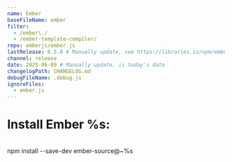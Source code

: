 ```yaml
---
name: Ember
baseFileName: ember
filter:
  - /ember\./
  - /ember-template-compiler/
repo: emberjs/ember.js
lastRelease: 6.5.0 # Manually update, see https://libraries.io/npm/ember-source throughout
channel: release
date: 2025-06-09 # Manually update, is today's date
changelogPath: CHANGELOG.md
debugFileName: .debug.js
ignoreFiles:
  - ember.js
---
```


# Install Ember %s:

<br>
npm install --save-dev ember-source@~%s
